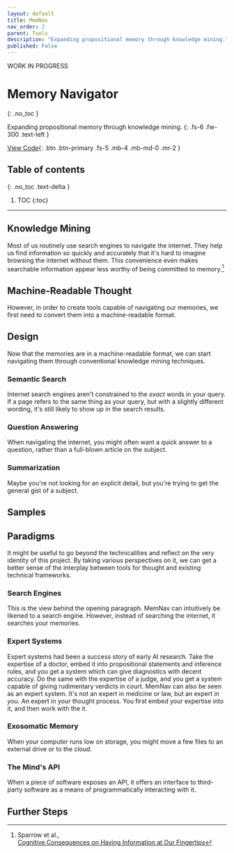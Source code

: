 ```yaml
---
layout: default
title: MemNav
nav_order: 2
parent: Tools
description: "Expanding propositional memory through knowledge mining."
published: False
---
```


WORK IN PROGRESS
# Memory Navigator
{: .no_toc }

Expanding propositional memory through knowledge mining.
{: .fs-6 .fw-300 .text-left }

[View Code](https://github.com/paubric/MemNav){: .btn .btn-primary .fs-5 .mb-4 .mb-md-0 .mr-2 }

## Table of contents
{: .no_toc .text-delta }

1. TOC
{:toc}

---

## Knowledge Mining

Most of us routinely use search engines to navigate the internet. They help us find information so quickly and accurately that it's hard to imagine browsing the internet without them. This convenience even makes searchable information appear less worthy of being committed to memory.[^1]

## Machine-Readable Thought

However, in order to create tools capable of navigating our memories, we first need to convert them into a machine-readable format.

## Design

Now that the memories are in a machine-readable format, we can start navigating them through conventional knowledge mining techniques.

### Semantic Search

Internet search engines aren't constrained to the *exact* words in your query. If a page refers to the same thing as your query, but with a slightly different wording, it's still likely to show up in the search results.

### Question Answering

When navigating the internet, you might often want a quick answer to a question, rather than a full-blown article on the subject.

### Summarization

Maybe you're not looking for an explicit detail, but you're trying to get the general gist of a subject.

## Samples

## Paradigms

It might be useful to go beyond the technicalities and reflect on the very identity of this project. By taking various perspectives on it, we can get a better sense of the interplay between tools for thought and existing technical frameworks.

### Search Engines

This is the view behind the opening paragraph. MemNav can intuitively be likened to a search engine. However, instead of searching the internet, it searches your memories.

### Expert Systems

Expert systems had been a success story of early AI research. Take the expertise of a doctor, embed it into propositional statements and inference rules, and you get a system which can give diagnostics with decent accuracy. Do the same with the expertise of a judge, and you get a system capable of giving rudimentary verdicts in court. MemNav can also be seen as an expert system. It's not an expert in medicine or law, but an expert in *you*. An expert in your thought process. You first embed your expertise into it, and then work with the it.

### Exosomatic Memory

When your computer runs low on storage, you might move a few files to an external drive or to the cloud. 

### The Mind's API

When a piece of software exposes an API, it offers an interface to third-party software as a means of programmatically interacting with it.

## Further Steps

[^1]: Sparrow et al.,<br/>[Cognitive Consequences on Having Information at Our Fingertips](https://scholar.harvard.edu/files/dwegner/files/sparrow_et_al._2011.pdf)